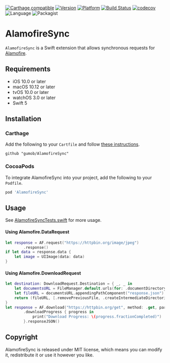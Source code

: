 [![Carthage compatible](https://img.shields.io/badge/Carthage-compatible-4BC51D.svg)](https://github.com/gumob/AlamofireSync)
[![Version](http://img.shields.io/cocoapods/v/AlamofireSync.svg)](http://cocoadocs.org/docsets/AlamofireSync)
[![Platform](http://img.shields.io/cocoapods/p/AlamofireSync.svg)](http://cocoadocs.org/docsets/AlamofireSync)
[![Build Status](https://travis-ci.com/gumob/AlamofireSync.svg?branch=master)](https://travis-ci.com/gumob/AlamofireSync)
[![codecov](https://codecov.io/gh/gumob/AlamofireSync/branch/master/graph/badge.svg)](https://codecov.io/gh/gumob/AlamofireSync)
![Language](https://img.shields.io/badge/Language-Swift%205.0-orange.svg)
![Packagist](https://img.shields.io/packagist/l/doctrine/orm.svg)

# AlamofireSync
<code>AlamofireSync</code> is a Swift extension that allows synchronous requests for [Alamofire](https://github.com/Alamofire/Alamofire).<br/>

## Requirements

- iOS 10.0 or later
- macOS 10.12 or later
- tvOS 10.0 or later
- watchOS 3.0 or later
- Swift 5

## Installation

### Carthage

Add the following to your `Cartfile` and follow [these instructions](https://github.com/Carthage/Carthage#adding-frameworks-to-an-application).

```
github "gumob/AlamofireSync"
```

### CocoaPods

To integrate AlamofireSync into your project, add the following to your `Podfile`.

```ruby
pod 'AlamofireSync'
```

## Usage

See [AlamofireSyncTests.swift](https://github.com/gumob/AlamofireSync/blob/master/Tests/AlamofireSyncTests.swift) for more usage.

#### Using Alamofire.DataRequest

```swift
let response = AF.request("https://httpbin.org/image/jpeg")
        .response()
if let data = response.data {
    let image = UIImage(data: data)
}
```

#### Using Alamofire.DownloadRequest

```swift
let destination: DownloadRequest.Destination = { _, _ in
    let documentsURL = FileManager.default.urls(for: .documentDirectory, in: .userDomainMask)[0]
    let fileURL = documentsURL.appendingPathComponent("response.json")
    return (fileURL, [.removePreviousFile, .createIntermediateDirectories])
}
let response = AF.download("https://httpbin.org/get", method: .get, parameters: ["foo": "bar"], to: destination)
        .downloadProgress { progress in
            print("Download Progress: \(progress.fractionCompleted)")
        }.responseJSON()
```


## Copyright

AlamofireSync is released under MIT license, which means you can modify it, redistribute it or use it however you like.
